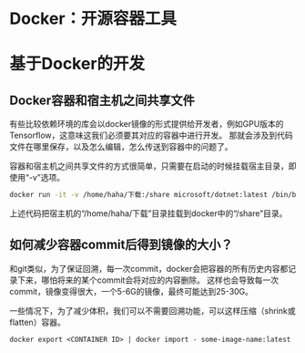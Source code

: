 # Docker：开源容器工具


# 基于Docker的开发


## Docker容器和宿主机之间共享文件

有些比较依赖环境的库会以docker镜像的形式提供给开发者，例如GPU版本的Tensorflow，这意味这我们必须要其对应的容器中进行开发。
那就会涉及到代码文件在哪里保存，以及怎么编辑，怎么传送到容器中的问题了。

容器和宿主机之间共享文件的方式很简单，只需要在启动的时候挂载宿主目录，即使用“-v”选项。

```bash
docker run -it -v /home/haha/下载:/share microsoft/dotnet:latest /bin/bash
```

上述代码把宿主机的“/home/haha/下载”目录挂载到docker中的“/share”目录。

## 如何减少容器commit后得到镜像的大小？

和git类似，为了保证回溯，每一次commit，docker会把容器的所有历史内容都记录下来，哪怕将来的某个commit会将对应的内容删除。
这样也会导致每一次commit，镜像变得很大，一个5-6G的镜像，最终可能达到25-30G。

一些情况下，为了减少体积，我们可以不需要回溯功能，可以这样压缩（shrink或flatten）容器。

```
docker export <CONTAINER ID> | docker import - some-image-name:latest
```
